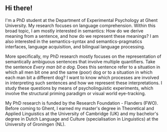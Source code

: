 ## Hi there!

I'm a PhD student at the Department of Experimental Psychology at Ghent University. My research focuses on language comprehension. Within this broad topic, I am mostly interested in semantics: How do we derive meaning from a sentence, and how do we represent these meanings? I am also interested in the semantics-syntax and semantics-pragmatics interfaces, language acquisition, and bilingual language processing.

More specifically, my PhD research mostly focuses on the representation of semantically ambiguous sentences that involve multiple quantifiers. Take the sentence _Every man bit a dog_. Does this sentence refer to a situation in which all men bit one and the same (poor) dog or to a situation in which each man bit a different dog? I want to know which processes are involved in interpreting such sentences and how we represent these interpretations. I study these questions by means of psycholinguistic experiments, which involve the structural priming paradigm or visual world eye-tracking. 

My PhD research is funded by the Research Foundation - Flanders (FWO). Before coming to Ghent, I earned my master's degree in Theoretical and Applied Linguistics at the University of Cambridge (UK) and my bachelor's degree in Dutch Language and Culture (specialisation in Linguistics) at the University of Groningen (NL).
